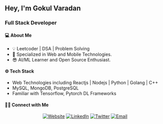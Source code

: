 
## Hey, I'm Gokul Varadan
### Full Stack Developer

#### 💻 About Me
* 💡 Leetcoder | DSA | Problem Solving
* 🤩 Specialized in Web and Mobile Technologies.
* 😎 AI/ML Learner and Open Source Enthusiast.

#### ⚙️ Tech Stack
* Web Technologies including Reactjs | Nodejs | Python | Golang | C++
* MySQL, MongoDB, PostgreSQL
* Familiar with Tensorflow, Pytorch DL Frameworks

#### 🤝🏻 Connect with Me
<p align="center">
<a href="https://gokulvaradan.netlify.app/"><img alt="Website" src="https://img.shields.io/badge/Website-gokulcodes.github.io-yellow?style=flat-square&logo=google-chrome"></a>
<a href="https://www.linkedin.com/in/gokulvaradan/"><img alt="LinkedIn" src="https://img.shields.io/badge/LinkedIn-Gokul%20Varadan-yellow?style=flat-square&logo=linkedin"></a>
<a href="https://www.twitter.com/gokul_varadan/"><img alt="Twitter" src="https://img.shields.io/badge/Twitter-_gokulvaradan-yellow?style=flat-square&logo=Twitter"></a>
<a href="mailto:gokul.varadan@outlook.com"><img alt="Email" src="https://img.shields.io/badge/Email-gokul.varadan@outlook.com-yellow?style=flat-square&logo=outlook"></a>
</p>
